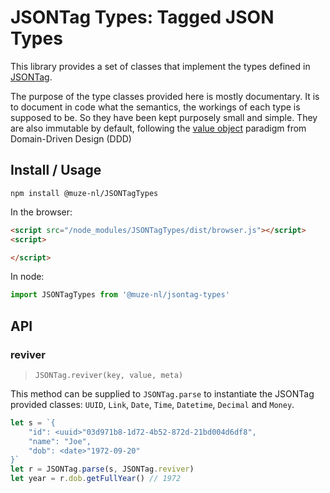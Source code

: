 # JSONTag Types: Tagged JSON Types

This library provides a set of classes that implement the types defined in [JSONTag](https://github.com/poef/jsontag).

The purpose of the type classes provided here is mostly documentary. It is to document in code what the semantics, the workings of each type is supposed to be. So they have been kept purposely small and simple. They are also immutable by default, following the [value object](https://en.wikipedia.org/wiki/Value_object) paradigm from Domain-Driven Design (DDD)

## Install / Usage

```shell
npm install @muze-nl/JSONTagTypes
```

In the browser:

```html
<script src="/node_modules/JSONTagTypes/dist/browser.js"></script>
<script>

</script>
```

In node:
```javascript
import JSONTagTypes from '@muze-nl/jsontag-types'

```

## API


### reviver

> `JSONTag.reviver(key, value, meta)`

This method can be supplied to `JSONTag.parse` to instantiate the JSONTag provided classes: `UUID`, `Link`, `Date`, `Time`, `Datetime`, `Decimal` and `Money`. 

```javascript
let s = `{
	"id": <uuid>"03d971b8-1d72-4b52-872d-21bd004d6df8",
	"name": "Joe",
	"dob": <date>"1972-09-20"
}`
let r = JSONTag.parse(s, JSONTag.reviver)
let year = r.dob.getFullYear() // 1972
```

